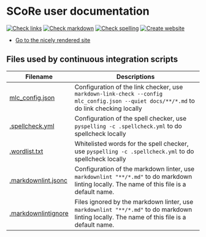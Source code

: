 # SCoRe user documentation

<!-- markdownlint-disable MD013 --><!-- Badges cannot be split up over lines, hence will break 80 characters per line -->

[![Check links](https://github.com/NBISweden/SCORe_user_doc/actions/workflows/check_links.yaml/badge.svg?branch=main)](https://github.com/NBISweden/SCORe_user_doc/actions/workflows/check_links.yaml)
[![Check markdown](https://github.com/NBISweden/SCORe_user_doc/actions/workflows/check_markdown.yaml/badge.svg?branch=main)](https://github.com/NBISweden/SCORe_user_doc/actions/workflows/check_markdown.yaml)
[![Check spelling](https://github.com/NBISweden/SCORe_user_doc/actions/workflows/check_spelling.yaml/badge.svg?branch=main)](https://github.com/NBISweden/SCORe_user_doc/actions/workflows/check_spelling.yaml)
[![Create website](https://github.com/NBISweden/SCORe_user_doc/actions/workflows/create_website.yaml/badge.svg?branch=main)](https://github.com/NBISweden/SCORe_user_doc/actions/workflows/create_website.yaml)

<!-- markdownlint-enable MD013 -->

- [Go to the nicely rendered site](https://NBISweden.github.io/SCoRe_user_doc/)

## Files used by continuous integration scripts

<!-- markdownlint-disable MD013 --><!-- Tables cannot be split up over lines, hence will break 80 characters per line -->

Filename                              |Descriptions
--------------------------------------|--------------------------------------------------------------------------------------------------------------------------------------
[mlc_config.json](mlc_config.json)    |Configuration of the link checker, use `markdown-link-check --config mlc_config.json --quiet docs/**/*.md` to do link checking locally
[.spellcheck.yml](.spellcheck.yml)    |Configuration of the spell checker, use `pyspelling -c .spellcheck.yml` to do spellcheck locally
[.wordlist.txt](.wordlist.txt)        |Whitelisted words for the spell checker, use `pyspelling -c .spellcheck.yml` to do spellcheck locally
[.markdownlint.jsonc](.markdownlint.jsonc)|Configuration of the markdown linter, use `markdownlint "**/*.md"` to do markdown linting locally. The name of this file is a default name.
[.markdownlintignore](.markdownlintignore)|Files ignored by the markdown linter, use `markdownlint "**/*.md"` to do markdown linting locally. The name of this file is a default name.

<!-- markdownlint-enable MD013 -->

